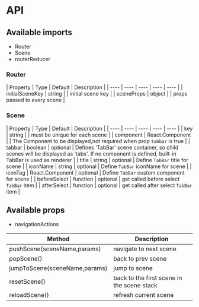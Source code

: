 API
===

## Available imports

- Router
- Scene
- routerReducer


### Router

| Property | Type | Default | Description |
| ---- | ---- | ---- | ---- | ---- |
| initialSceneKey | string | | initial scene key |
| sceneProps | object | | props passed to every scene |


### Scene

| Property | Type | Default | Description |
| ---- | ---- | ---- | ---- | ---- |
| key | string | | must be unique for each scene |
| component | React.Component | | The Component to be displayed,not required when prop `tabbar` is true |
| tabbar | boolean | optional | Defines 'TabBar' scene container, so child scenes will be displayed as 'tabs'. If no component is defined, built-in TabBar is used as renderer |
| title | string | optional | Define `TabBar` title for scene |
| iconName | string | optional | Define `TabBar` iconName for scene |
| iconTag | React.Component | optional | Define `TabBar` custom component for scene |
| beforeSelect | function | optional | get called before select `TabBar` item |
| afterSelect | function | optional | get called after select `TabBar` item |


## Available props

- navigationActions

| Method | Description |
| ---- | ---- |
| pushScene(sceneName,params) | navigate to next scene |
| popScene() | back to prev scene |
| jumpToScene(sceneName,params) | jump to scene |
| resetScene() | back to the first scene in the scene stack |
| reloadScene() | refresh current scene |

